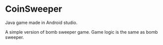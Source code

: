 # CoinSweeper

Java game made in Android studio.

A simple version of bomb sweeper game. Game logic is the same as bomb sweeper.
